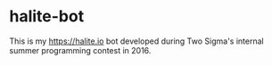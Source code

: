 # halite-bot
This is my https://halite.io bot developed during Two Sigma's internal summer programming contest in 2016.
